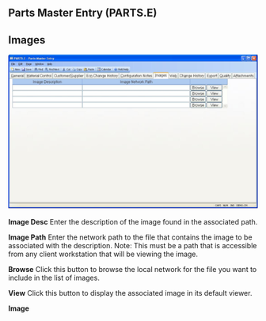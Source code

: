 ##  Parts Master Entry (PARTS.E)

<PageHeader />

##  Images

![](./PARTS-E-6.jpg)

**Image Desc** Enter the description of the image found in the associated
path.  
  
**Image Path** Enter the network path to the file that contains the image to
be associated with the description. Note: This must be a path that is
accessible from any client workstation that will be viewing the image.  
  
**Browse** Click this button to browse the local network for the file you want
to include in the list of images.  
  
**View** Click this button to display the associated image in its default
viewer.  
  
**Image**  
  
  
<badge text= "Version 8.10.57" vertical="middle" />

<PageFooter />